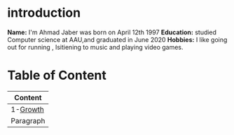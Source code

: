 # introduction
 **Name:**  I'm Ahmad Jaber was born on April 12th 1997
 **Education:** 
 studied Computer science at AAU,and graduated in June 2020
 **Hobbies:** I like going out for running , lsitiening  to music and playing video games.


# Table of Content
|Content|
| ----------- | 
|1-[Growth]()  |
| Paragraph   |